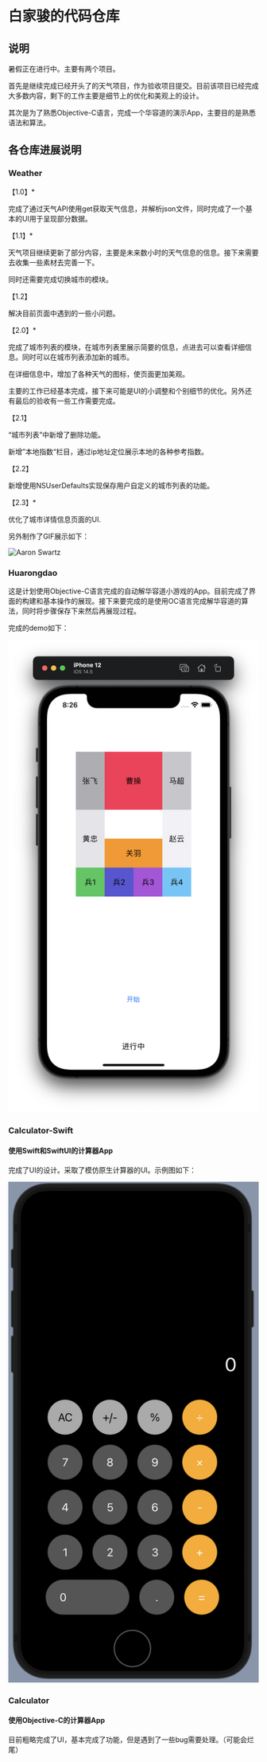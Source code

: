 # 白家骏的代码仓库

## 说明

暑假正在进行中。主要有两个项目。

首先是继续完成已经开头了的天气项目，作为验收项目提交。目前该项目已经完成大多数内容，剩下的工作主要是细节上的优化和美观上的设计。

其次是为了熟悉Objective-C语言，完成一个华容道的演示App，主要目的是熟悉语法和算法。

## 各仓库进展说明

### Weather

【1.0】*

完成了通过天气API使用get获取天气信息，并解析json文件，同时完成了一个基本的UI用于呈现部分数据。

【1.1】*

天气项目继续更新了部分内容，主要是未来数小时的天气信息的信息。接下来需要去收集一些素材去完善一下。

同时还需要完成切换城市的模块。

【1.2】

解决目前页面中遇到的一些小问题。

【2.0】*

完成了城市列表的模块，在城市列表里展示简要的信息，点进去可以查看详细信息。同时可以在城市列表添加新的城市。

在详细信息中，增加了各种天气的图标，使页面更加美观。

主要的工作已经基本完成，接下来可能是UI的小调整和个别细节的优化。另外还有最后的验收有一些工作需要完成。

【2.1】

“城市列表”中新增了删除功能。

新增”本地指数“栏目，通过ip地址定位展示本地的各种参考指数。

【2.2】

新增使用NSUserDefaults实现保存用户自定义的城市列表的功能。

【2.3】*

优化了城市详情信息页面的UI.



另外制作了GIF展示如下：

![Aaron Swartz](https://github.com/chunchunni/ByteDanceSummerCamp/blob/main/Team3/白家骏/Weather/Demo/home1.gif?raw=true)

### Huarongdao

这是计划使用Objective-C语言完成的自动解华容道小游戏的App。目前完成了界面的构建和基本操作的展现。接下来要完成的是使用OC语言完成解华容道的算法，同时将步骤保存下来然后再展现过程。

完成的demo如下：

![Aaron Swartz](https://github.com/chunchunni/ByteDanceSummerCamp/blob/main/Team3/白家骏/Huarongdao/Demo/main.png?raw=true)

### Calculator-Swift

#### 使用Swift和SwiftUI的计算器App

完成了UI的设计。采取了模仿原生计算器的UI。示例图如下：

![Aaron Swartz](https://raw.githubusercontent.com/chunchunni/ByteDanceSummerCamp/main/Team3/白家骏/Calculator-Swift/Demo/home.png)

### Calculator

#### 使用Objective-C的计算器App

目前粗略完成了UI，基本完成了功能，但是遇到了一些bug需要处理。（可能会烂尾）